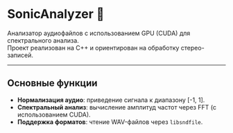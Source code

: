 # SonicAnalyzer 🎵

Анализатор аудиофайлов с использованием GPU (CUDA) для спектрального анализа.  
Проект реализован на C++ и ориентирован на обработку стерео-записей.

---

## Основные функции
- **Нормализация аудио**: приведение сигнала к диапазону [-1, 1].
- **Спектральный анализ**: вычисление амплитуд частот через FFT (с использованием CUDA).
- **Поддержка форматов**: чтение WAV-файлов через `libsndfile`.


